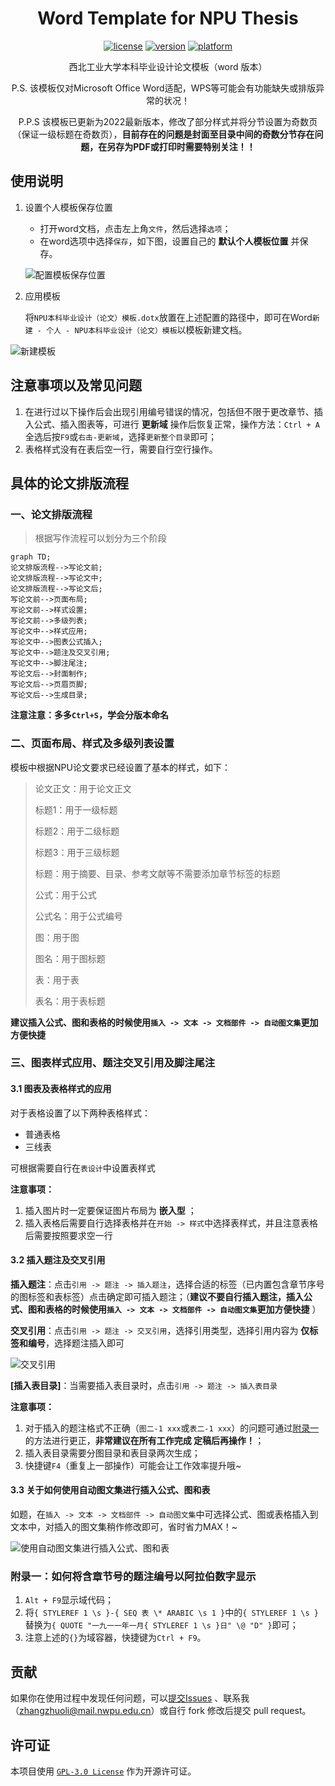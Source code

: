 <div align="center">

# Word Template for NPU Thesis

[![license](https://img.shields.io/github/license/Sirius0v0/word-template-for-NPU-thesis)](https://choosealicense.com/licenses/gpl-3.0/)
[![version](https://img.shields.io/badge/version-v1.0-brightgreen)](https://github.com/Sirius0v0/word-template-for-NPU-thesis)
[![platform](https://img.shields.io/badge/Word-Document-blue)](https://www.microsoft.com/zh-cn/microsoft-365/microsoft-office)

西北工业大学本科毕业设计论文模板（word 版本）

P.S. 该模板仅对Microsoft Office Word适配，WPS等可能会有功能缺失或排版异常的状况！

P.P.S 该模板已更新为2022最新版本，修改了部分样式并将分节设置为奇数页（保证一级标题在奇数页），**目前存在的问题是封面至目录中间的奇数分节存在问题，在另存为PDF或打印时需要特别关注！！** 

</div>

## 使用说明

1. 设置个人模板保存位置

   + 打开word文档，点击左上角`文件`，然后选择`选项`；
   + 在word选项中选择`保存`，如下图，设置自己的 **默认个人模板位置** 并保存。

   ![配置模板保存位置](https://cdn.jsdelivr.net/gh/Sirius0v0/image_store/blog/20220505225030.png)

2. 应用模板

   将`NPU本科毕业设计（论文）模板.dotx`放置在上述配置的路径中，即可在Word`新建 - 个人 - NPU本科毕业设计（论文）模板`以模板新建文档。

![新建模板](https://cdn.jsdelivr.net/gh/Sirius0v0/image_store/blog/20220312010200.png)

## 注意事项以及常见问题

1. 在进行过以下操作后会出现引用编号错误的情况，包括但不限于更改章节、插入公式、插入图表等，可进行 **更新域** 操作后恢复正常，操作方法：`Ctrl + A`全选后按`F9`或`右击-更新域`，选择`更新整个目录`即可；
2. 表格样式没有在表后空一行，需要自行空行操作。

## 具体的论文排版流程

### 一、论文排版流程

> 根据写作流程可以划分为三个阶段

```mermaid
graph TD;
论文排版流程-->写论文前;
论文排版流程-->写论文中;
论文排版流程-->写论文后;
写论文前-->页面布局;
写论文前-->样式设置;
写论文前-->多级列表;
写论文中-->样式应用;
写论文中-->图表公式插入;
写论文中-->题注及交叉引用;
写论文中-->脚注尾注;
写论文后-->封面制作;
写论文后-->页眉页脚;
写论文后-->生成目录;
```

**注意注意：多多`Ctrl+S`，学会分版本命名** 

### 二、页面布局、样式及多级列表设置

模板中根据NPU论文要求已经设置了基本的样式，如下：

> 论文正文：用于论文正文
>
> 标题1：用于一级标题
>
> 标题2：用于二级标题
>
> 标题3：用于三级标题
>
> 标题：用于摘要、目录、参考文献等不需要添加章节标签的标题
>
> 公式：用于公式
>
> 公式名：用于公式编号
>
> 图：用于图
>
> 图名：用于图标题
>
> 表：用于表
>
> 表名：用于表标题

**建议插入公式、图和表格的时候使用`插入 -> 文本 -> 文档部件 -> 自动图文集`更加方便快捷** 

### 三、图表样式应用、题注交叉引用及脚注尾注

#### 3.1 图表及表格样式的应用

对于表格设置了以下两种表格样式：

+ 普通表格
+ 三线表

可根据需要自行在`表设计`中设置表样式



**注意事项：**

1. 插入图片时一定要保证图片布局为 **嵌入型** ；
2. 插入表格后需要自行选择表格并在`开始 -> 样式`中选择表样式，并且注意表格后需要按照要求空一行

#### 3.2 插入题注及交叉引用

**插入题注**：点击`引用 -> 题注 -> 插入题注`，选择合适的标签（已内置包含章节序号的图标签和表标签）点击确定即可插入题注；（**建议不要自行插入题注，插入公式、图和表格的时候使用`插入 -> 文本 -> 文档部件 -> 自动图文集`更加方便快捷** ）

**交叉引用**：点击`引用 -> 题注 -> 交叉引用`，选择引用类型，选择引用内容为 **仅标签和编号**，选择题注插入即可

![交叉引用](https://cdn.jsdelivr.net/gh/Sirius0v0/image_store/blog/20220311202153.png)

**[插入表目录]**：当需要插入表目录时，点击`引用 -> 题注 -> 插入表目录`



**注意事项：**

1. 对于插入的题注格式不正确（`图二-1 xxx`或`表二-1 xxx`）的问题可通过[附录一](#附录一：如何将含章节号的题注编号以阿拉伯数字显示)的方法进行更正，**非常建议在所有工作完成 定稿后再操作！**；
2. 插入表目录需要分图目录和表目录两次生成；
3. 快捷键`F4`（重复上一部操作）可能会让工作效率提升哦~

#### 3.3 关于如何使用自动图文集进行插入公式、图和表

如题，在`插入 -> 文本 -> 文档部件 -> 自动图文集`中可选择公式、图或表格插入到文本中，对插入的图文集稍作修改即可，省时省力MAX！~

![使用自动图文集进行插入公式、图和表](https://cdn.jsdelivr.net/gh/Sirius0v0/image_store/blog/20220505231831.png)

### 附录一：如何将含章节号的题注编号以阿拉伯数字显示

1. `Alt + F9`显示域代码；
2. 将`{ STYLEREF 1 \s }-{ SEQ 表 \* ARABIC \s 1 }`中的`{ STYLEREF 1 \s }`替换为`{ QUOTE "一九一一年一月{ STYLEREF 1 \s }日" \@ "D" }`即可；
3. 注意上述的`{}`为域容器，快捷键为`Ctrl + F9`。

## 贡献

如果你在使用过程中发现任何问题，可以[提交Issues](https://github.com/Sirius0v0/word-template-for-NPU-thesis/issues) 、联系我（zhangzhuoli@mail.nwpu.edu.cn）或自行 fork 修改后提交 pull request。

## 许可证

本项目使用 [`GPL-3.0 License`](https://choosealicense.com/licenses/gpl-3.0/) 作为开源许可证。
